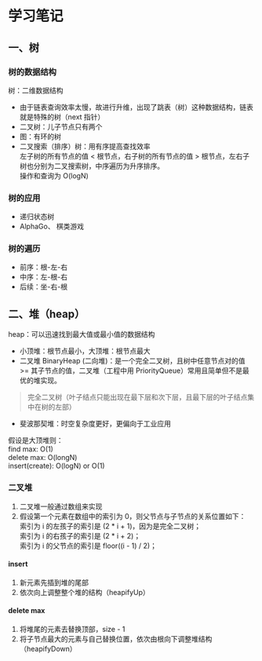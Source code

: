 # 学习笔记  
## 一、树
### 树的数据结构
树：二维数据结构 
* 由于链表查询效率太慢，故进行升维，出现了跳表（树）这种数据结构，链表就是特殊的树（next 指针）  
* 二叉树：儿子节点只有两个  
* 图：有环的树  
* 二叉搜索（排序）树：用有序提高查找效率   
左子树的所有节点的值 < 根节点，右子树的所有节点的值 > 根节点，左右子树也分别为二叉搜索树，中序遍历为升序排序。  
操作和查询为 O(logN)

### 树的应用  
* 递归状态树
* AlphaGo、 棋类游戏 
### 树的遍历  
* 前序：根-左-右
* 中序：左-根-右
* 后续：坐-右-根
## 二、堆（heap）  
heap：可以迅速找到最大值或最小值的数据结构  
* 小顶堆：根节点最小，大顶堆：根节点最大
* 二叉堆 BinaryHeap (二向堆)：是一个完全二叉树，且树中任意节点对的值 >= 其子节点的值，二叉堆（工程中用 PriorityQueue）常用且简单但不是最优的堆实现。
>完全二叉树（叶子结点只能出现在最下层和次下层，且最下层的叶子结点集中在树的左部）
* 斐波那契堆：时空复杂度更好，更偏向于工业应用  

假设是大顶堆则：   
find max:      O(1)  
delete max:    O(longN)  
insert(create): O(logN) or O(1)   

### 二叉堆  
1. 二叉堆一般通过数组来实现  
2. 假设第一个元素在数组中的索引为 0，则父节点与子节点的关系位置如下：  
索引为 i 的左孩子的索引是 (2 * i + 1)，因为是完全二叉树；  
索引为 i 的右孩子的索引是 (2 * i + 2)；  
索引为 i 的父节点的索引是 floor((i - 1) / 2)；   

#### insert  
1. 新元素先插到堆的尾部  
2. 依次向上调整整个堆的结构（heapifyUp）    

#### delete max
1. 将堆尾的元素去替换顶部，size - 1
2. 将子节点最大的元素与自己替换位置，依次由根向下调整堆结构（heapifyDown）













